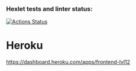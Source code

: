 ### Hexlet tests and linter status:
[![Actions Status](https://github.com/Asya-Kamaeva/frontend-project-12/workflows/hexlet-check/badge.svg)](https://github.com/Asya-Kamaeva/frontend-project-12/actions)

# Heroku
https://dashboard.heroku.com/apps/frontend-lvl12